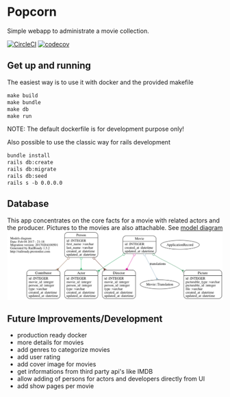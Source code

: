 # Popcorn
Simple webapp to administrate a movie collection.

[![CircleCI](https://circleci.com/gh/mupat/popcorn/tree/master.svg?style=svg)](https://circleci.com/gh/mupat/popcorn/tree/master)
[![codecov](https://codecov.io/gh/mupat/popcorn/branch/master/graph/badge.svg)](https://codecov.io/gh/mupat/popcorn)

## Get up and running

The easiest way is to use it with docker and the provided makefile

```
make build
make bundle
make db
make run
```

NOTE: The default dockerfile is for development purpose only!

Also possible to use the classic way for rails development

```
bundle install
rails db:create
rails db:migrate
rails db:seed
rails s -b 0.0.0.0
```

## Database
This app concentrates on the core facts for a movie with related actors and the producer. Pictures to the movies are also attachable. See [model diagram](doc/models_complete.png)
[![model](doc/models_complete.png)](doc/models_complete.png)

## Future Improvements/Development
* production ready docker
* more details for movies
* add genres to categorize movies
* add user rating
* add cover image for movies
* get informations from third party api's like IMDB
* allow adding of persons for actors and developers directly from UI
* add show pages per movie
